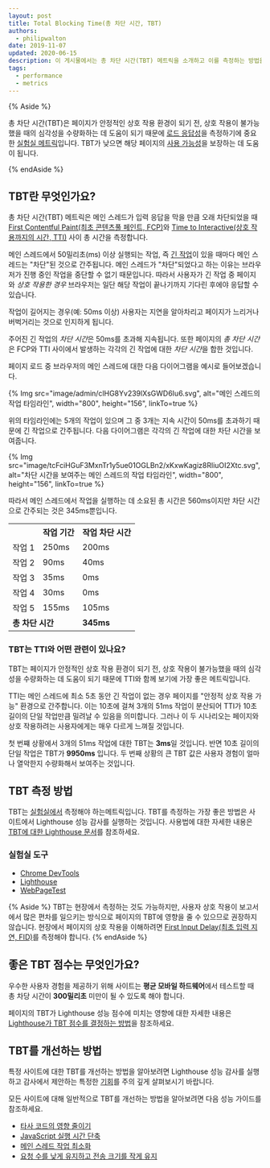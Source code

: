 ```yaml
---
layout: post
title: Total Blocking Time(총 차단 시간, TBT)
authors:
  - philipwalton
date: 2019-11-07
updated: 2020-06-15
description: 이 게시물에서는 총 차단 시간(TBT) 메트릭을 소개하고 이를 측정하는 방법을 설명합니다.
tags:
  - performance
  - metrics
---
```


{% Aside %}

총 차단 시간(TBT)은 페이지가 안정적인 상호 작용 환경이 되기 전, 상호 작용이 불가능했을 때의 심각성을 수량화하는 데 도움이 되기 때문에 [로드 응답성](/user-centric-performance-metrics/#in-the-lab)을 측정하기에 중요한 [실험실 메트릭](/user-centric-performance-metrics/#types-of-metrics)입니다. TBT가 낮으면 해당 페이지의 [사용 가능성](/user-centric-performance-metrics/#questions)을 보장하는 데 도움이 됩니다.

{% endAside %}

## TBT란 무엇인가요?

총 차단 시간(TBT) 메트릭은 메인 스레드가 입력 응답을 막을 만큼 오래 차단되었을 때 [First Contentful Paint(최초 콘텐츠풀 페인트, FCP)](/fcp/)와 [Time to Interactive(상호 작용까지의 시간, TTI)](/tti/) 사이 총 시간을 측정합니다.

메인 스레드에서 50밀리초(ms) 이상 실행되는 작업, 즉 [긴 작업](/custom-metrics/#long-tasks-api)이 있을 때마다 메인 스레드는 "차단"된 것으로 간주됩니다. 메인 스레드가 "차단"되었다고 하는 이유는 브라우저가 진행 중인 작업을 중단할 수 없기 때문입니다. 따라서 사용자가 긴 작업 중 페이지와 *상호 작용한 경우* 브라우저는 일단 해당 작업이 끝나기까지 기다린 후에야 응답할 수 있습니다.

작업이 길어지는 경우(예: 50ms 이상) 사용자는 지연을 알아차리고 페이지가 느리거나 버벅거리는 것으로 인지하게 됩니다.

주어진 긴 작업의 *차단 시간*은 50ms를 초과해 지속됩니다. 또한 페이지의 *총 차단 시간*은 FCP와 TTI 사이에서 발생하는 각각의 긴 작업에 대한 *차단 시간*을 합한 것입니다.

페이지 로드 중 브라우저의 메인 스레드에 대한 다음 다이어그램을 예시로 들어보겠습니다.

{% Img src="image/admin/clHG8Yv239lXsGWD6Iu6.svg", alt="메인 스레드의 작업 타임라인", width="800", height="156", linkTo=true %}

위의 타임라인에는 5개의 작업이 있으며 그 중 3개는 지속 시간이 50ms를 초과하기 때문에 긴 작업으로 간주됩니다. 다음 다이어그램은 각각의 긴 작업에 대한 차단 시간을 보여줍니다.

{% Img src="image/tcFciHGuF3MxnTr1y5ue01OGLBn2/xKxwKagiz8RliuOI2Xtc.svg", alt="차단 시간을 보여주는 메인 스레드의 작업 타임라인", width="800", height="156", linkTo=true %}

따라서 메인 스레드에서 작업을 실행하는 데 소요된 총 시간은 560ms이지만 차단 시간으로 간주되는 것은 345ms뿐입니다.

<table>
  <tr>
    <th></th>
    <th>작업 기간</th>
    <th>작업 차단 시간</th>
  </tr>
  <tr>
    <td>작업 1</td>
    <td>250ms</td>
    <td>200ms</td>
  </tr>
  <tr>
    <td>작업 2</td>
    <td>90ms</td>
    <td>40ms</td>
  </tr>
  <tr>
    <td>작업 3</td>
    <td>35ms</td>
    <td>0ms</td>
  </tr>
  <tr>
    <td>작업 4</td>
    <td>30ms</td>
    <td>0ms</td>
  </tr>
  <tr>
    <td>작업 5</td>
    <td>155ms</td>
    <td>105ms</td>
  </tr>
  <tr>
    <td colspan="2"><strong>총 차단 시간</strong></td>
    <td><strong>345ms</strong></td>
  </tr>
</table>

### TBT는 TTI와 어떤 관련이 있나요?

TBT는 페이지가 안정적인 상호 작용 환경이 되기 전, 상호 작용이 불가능했을 때의 심각성을 수량화하는 데 도움이 되기 때문에 TTI와 함께 보기에 가장 좋은 메트릭입니다.

TTI는 메인 스레드에 최소 5초 동안 긴 작업이 없는 경우 페이지를 "안정적 상호 작용 가능" 환경으로 간주합니다. 이는 10초에 걸쳐 3개의 51ms 작업이 분산되어 TTI가 10초 길이의 단일 작업만큼 밀려날 수 있음을 의미합니다. 그러나 이 두 시나리오는 페이지와 상호 작용하려는 사용자에게는 매우 다르게 느껴질 것입니다.

첫 번쨰 상황에서 3개의 51ms 작업에 대한 TBT는 **3ms**일 것입니다. 반면 10초 길이의 단일 작업은 TBT가 **9950ms** 입니다. 두 번째 상황의 큰 TBT 값은 사용자 경험이 얼마나 열악한지 수량화해서 보여주는 것입니다.

## TBT 측정 방법

TBT는 [실험실에서](/user-centric-performance-metrics/#in-the-lab) 측정해야 하는메트릭입니다. TBT를 측정하는 가장 좋은 방법은 사이트에서 Lighthouse 성능 감사를 실행하는 것입니다. 사용법에 대한 자세한 내용은 [TBT에 대한 Lighthouse 문서](/lighthouse-total-blocking-time)를 참조하세요.

### 실험실 도구

- [Chrome DevTools](https://developer.chrome.com/docs/devtools/)
- [Lighthouse](https://developers.google.com/web/tools/lighthouse/)
- [WebPageTest](https://www.webpagetest.org/)

{% Aside %} TBT는 현장에서 측정하는 것도 가능하지만, 사용자 상호 작용이 보고서에서 많은 편차를 일으키는 방식으로 페이지의 TBT에 영향을 줄 수 있으므로 권장하지 않습니다. 현장에서 페이지의 상호 작용을 이해하려면 [First Input Delay(최초 입력 지연, FID)](/fid/)를 측정해야 합니다. {% endAside %}

## 좋은 TBT 점수는 무엇인가요?

우수한 사용자 경험을 제공하기 위해 사이트는 **평균 모바일 하드웨어**에서 테스트할 때 총 차당 시간이 **300밀리초** 미만이 될 수 있도록 해야 합니다.

페이지의 TBT가 Lighthouse 성능 점수에 미치는 영향에 대한 자세한 내용은 [Lighthouse가 TBT 점수를 결정하는 방법](/lighthouse-total-blocking-time/#how-lighthouse-determines-your-tbt-score)을 참조하세요.

## TBT를 개선하는 방법

특정 사이트에 대한 TBT를 개선하는 방법을 알아보려면 Lighthouse 성능 감사를 실행하고 감사에서 제안하는 특정한 [기회](/lighthouse-performance/#opportunities)를 주의 깊게 살펴보시기 바랍니다.

모든 사이트에 대해 일반적으로 TBT를 개선하는 방법을 알아보려면 다음 성능 가이드를 참조하세요.

- [타사 코드의 영향 줄이기](/third-party-summary/)
- [JavaScript 실행 시간 단축](/bootup-time/)
- [메인 스레드 작업 최소화](/mainthread-work-breakdown/)
- [요청 수를 낮게 유지하고 전송 크기를 작게 유지](/resource-summary/)
